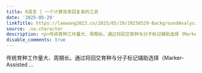 ```yaml
---
title: R语言 | 一个计算背景回复率的工具
date: '2025-05-29'
linkTitle: https://laowang2023.cn/2025/05/29/20250529-BackgroundAnalysis/
source: .na.character
description: <p>传统育种工作量大、周期长。通过将回交育种与分子标记辅助选择（Marker-Assisted ...
disable_comments: true
---
```

<p>传统育种工作量大、周期长。通过将回交育种与分子标记辅助选择（Marker-Assisted ...